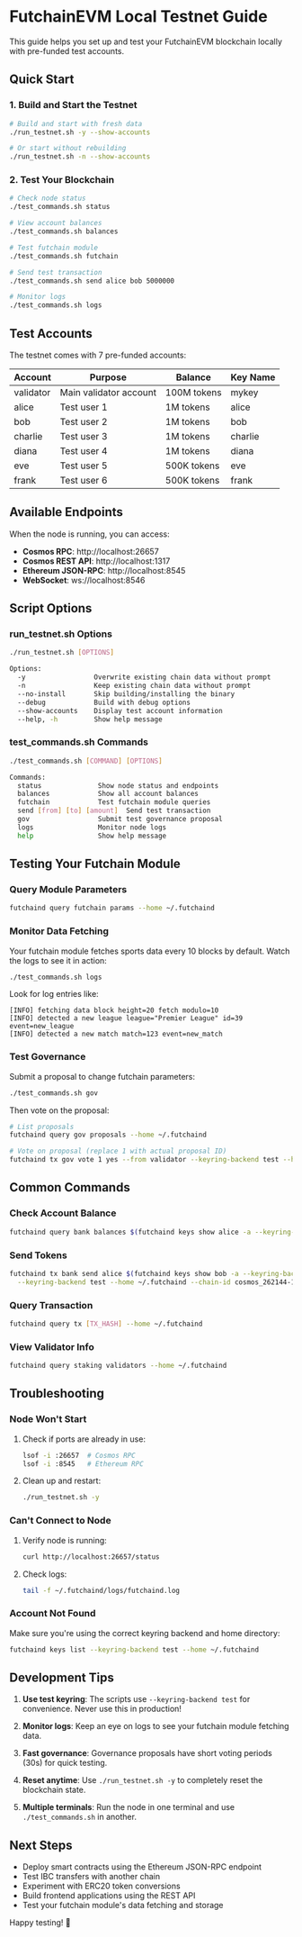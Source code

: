 # FutchainEVM Local Testnet Guide

This guide helps you set up and test your FutchainEVM blockchain locally with pre-funded test accounts.

## Quick Start

### 1. Build and Start the Testnet

```bash
# Build and start with fresh data
./run_testnet.sh -y --show-accounts

# Or start without rebuilding
./run_testnet.sh -n --show-accounts
```

### 2. Test Your Blockchain

```bash
# Check node status
./test_commands.sh status

# View account balances
./test_commands.sh balances

# Test futchain module
./test_commands.sh futchain

# Send test transaction
./test_commands.sh send alice bob 5000000

# Monitor logs
./test_commands.sh logs
```

## Test Accounts

The testnet comes with 7 pre-funded accounts:

| Account   | Purpose                    | Balance    | Key Name  |
|-----------|----------------------------|------------|-----------|
| validator | Main validator account     | 100M tokens| mykey     |
| alice     | Test user 1               | 1M tokens  | alice     |
| bob       | Test user 2               | 1M tokens  | bob       |
| charlie   | Test user 3               | 1M tokens  | charlie   |
| diana     | Test user 4               | 1M tokens  | diana     |
| eve       | Test user 5               | 500K tokens| eve       |
| frank     | Test user 6               | 500K tokens| frank     |

## Available Endpoints

When the node is running, you can access:

- **Cosmos RPC**: http://localhost:26657
- **Cosmos REST API**: http://localhost:1317
- **Ethereum JSON-RPC**: http://localhost:8545
- **WebSocket**: ws://localhost:8546

## Script Options

### run_testnet.sh Options

```bash
./run_testnet.sh [OPTIONS]

Options:
  -y                 Overwrite existing chain data without prompt
  -n                 Keep existing chain data without prompt
  --no-install       Skip building/installing the binary
  --debug            Build with debug options
  --show-accounts    Display test account information
  --help, -h         Show help message
```

### test_commands.sh Commands

```bash
./test_commands.sh [COMMAND] [OPTIONS]

Commands:
  status              Show node status and endpoints
  balances            Show all account balances
  futchain            Test futchain module queries
  send [from] [to] [amount]  Send test transaction
  gov                 Submit test governance proposal
  logs                Monitor node logs
  help                Show help message
```

## Testing Your Futchain Module

### Query Module Parameters

```bash
futchaind query futchain params --home ~/.futchaind
```

### Monitor Data Fetching

Your futchain module fetches sports data every 10 blocks by default. Watch the logs to see it in action:

```bash
./test_commands.sh logs
```

Look for log entries like:
```
[INFO] fetching data block height=20 fetch modulo=10
[INFO] detected a new league league="Premier League" id=39 event=new_league
[INFO] detected a new match match=123 event=new_match
```

### Test Governance

Submit a proposal to change futchain parameters:

```bash
./test_commands.sh gov
```

Then vote on the proposal:

```bash
# List proposals
futchaind query gov proposals --home ~/.futchaind

# Vote on proposal (replace 1 with actual proposal ID)
futchaind tx gov vote 1 yes --from validator --keyring-backend test --home ~/.futchaind --chain-id cosmos_262144-1 --yes
```

## Common Commands

### Check Account Balance

```bash
futchaind query bank balances $(futchaind keys show alice -a --keyring-backend test --home ~/.futchaind) --home ~/.futchaind
```

### Send Tokens

```bash
futchaind tx bank send alice $(futchaind keys show bob -a --keyring-backend test --home ~/.futchaind) 1000000utest \
  --keyring-backend test --home ~/.futchaind --chain-id cosmos_262144-1 --yes
```

### Query Transaction

```bash
futchaind query tx [TX_HASH] --home ~/.futchaind
```

### View Validator Info

```bash
futchaind query staking validators --home ~/.futchaind
```

## Troubleshooting

### Node Won't Start

1. Check if ports are already in use:
   ```bash
   lsof -i :26657  # Cosmos RPC
   lsof -i :8545   # Ethereum RPC
   ```

2. Clean up and restart:
   ```bash
   ./run_testnet.sh -y
   ```

### Can't Connect to Node

1. Verify node is running:
   ```bash
   curl http://localhost:26657/status
   ```

2. Check logs:
   ```bash
   tail -f ~/.futchaind/logs/futchaind.log
   ```

### Account Not Found

Make sure you're using the correct keyring backend and home directory:

```bash
futchaind keys list --keyring-backend test --home ~/.futchaind
```

## Development Tips

1. **Use test keyring**: The scripts use `--keyring-backend test` for convenience. Never use this in production!

2. **Monitor logs**: Keep an eye on logs to see your futchain module fetching data.

3. **Fast governance**: Governance proposals have short voting periods (30s) for quick testing.

4. **Reset anytime**: Use `./run_testnet.sh -y` to completely reset the blockchain state.

5. **Multiple terminals**: Run the node in one terminal and use `./test_commands.sh` in another.

## Next Steps

- Deploy smart contracts using the Ethereum JSON-RPC endpoint
- Test IBC transfers with another chain
- Experiment with ERC20 token conversions
- Build frontend applications using the REST API
- Test your futchain module's data fetching and storage

Happy testing! 🚀
